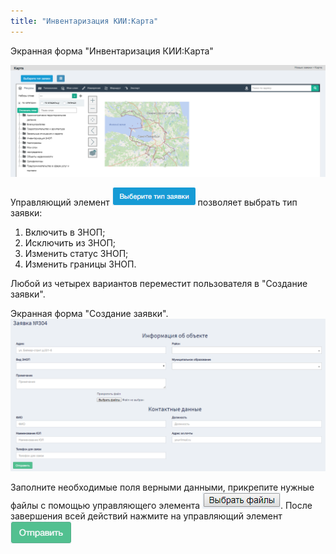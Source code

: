 ```yaml
---
title: "Инвентаризация КИИ:Карта"
---
```

Экранная форма "Инвентаризация КИИ:Карта"

![](main.PNG)

Управляющий элемент ![](bb.PNG) позволяет выбрать тип заявки:

1. Включить в ЗНОП;
2. Исключить из ЗНОП;
3. Изменить статус ЗНОП;
4. Изменить границы ЗНОП.

Любой из четырех вариантов переместит пользователя в "Создание заявки".

Экранная форма "Создание заявки".  
![](2.PNG)

Заполните необходимые поля верными данными, прикрепите нужные файлы с помощью управляющего элемента ![](bfile.PNG). После завершения всей действий нажмите на управляющий элемент ![](otp.PNG)
